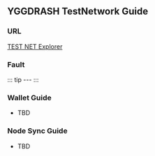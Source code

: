 ## YGGDRASH TestNetwork Guide

### URL 
[TEST NET Explorer](https://testnet.yggdrash.io)

### Fault
::: tip
    ---
:::

### Wallet Guide
- TBD

### Node Sync Guide
- TBD


